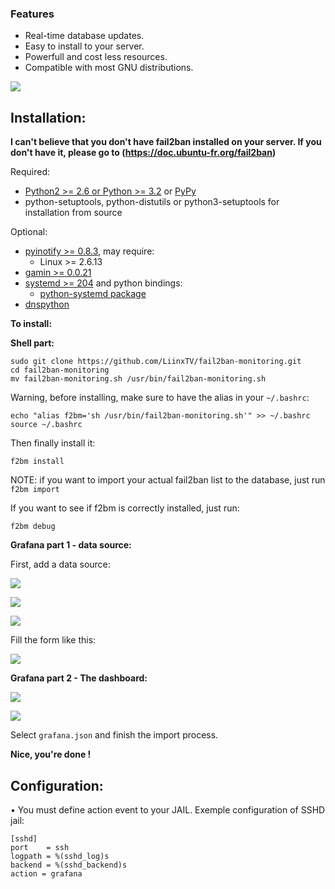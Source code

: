 
### Features

- Real-time database updates.
- Easy to install to your server.
- Powerfull and cost less resources.
- Compatible with most GNU distributions.

![](https://www.alouit-multimedia.com/wp-content/uploads/2012/12/fail2ban-logo.jpg)

Installation:
-------------

**I can't believe that you don't have fail2ban installed on your server. If you don't have it, please go to (https://doc.ubuntu-fr.org/fail2ban)**

Required:
- [Python2 >= 2.6 or Python >= 3.2](https://www.python.org) or [PyPy](https://pypy.org)
- python-setuptools, python-distutils or python3-setuptools for installation from source

Optional:
- [pyinotify >= 0.8.3](https://github.com/seb-m/pyinotify), may require:
  * Linux >= 2.6.13
- [gamin >= 0.0.21](http://www.gnome.org/~veillard/gamin)
- [systemd >= 204](http://www.freedesktop.org/wiki/Software/systemd) and python bindings:
  * [python-systemd package](https://www.freedesktop.org/software/systemd/python-systemd/index.html)
- [dnspython](http://www.dnspython.org/)

**To install:**

**Shell part:**

    sudo git clone https://github.com/LiinxTV/fail2ban-monitoring.git
    cd fail2ban-monitoring
    mv fail2ban-monitoring.sh /usr/bin/fail2ban-monitoring.sh

Warning, before installing, make sure to have the alias in your `~/.bashrc`:

    echo "alias f2bm='sh /usr/bin/fail2ban-monitoring.sh'" >> ~/.bashrc
    source ~/.bashrc

Then finally install it:

    f2bm install
    
NOTE: if you want to import your actual fail2ban list to the database, just run `f2bm import`

If you want to see if f2bm is correctly installed, just run:

    f2bm debug

**Grafana part 1 - data source:**

First, add a data source:

![](https://i.ibb.co/TkQ70m2/1.png)

![](https://i.ibb.co/fQ5SM2v/2.png)

![](https://i.ibb.co/znZw7x6/3.png)

Fill the form like this:

![](https://i.ibb.co/1Rrkwmf/4.png)

**Grafana part 2 - The dashboard:**

![](https://i.ibb.co/dpFNfsJ/5.png)

![](https://i.ibb.co/9sVqQFL/6.png)

Select `grafana.json` and finish the import process.

**Nice, you're done !**

Configuration:
--------------
• You must define action event to your JAIL. Exemple configuration of SSHD jail:

    [sshd]
    port    = ssh
    logpath = %(sshd_log)s
    backend = %(sshd_backend)s
    action = grafana
